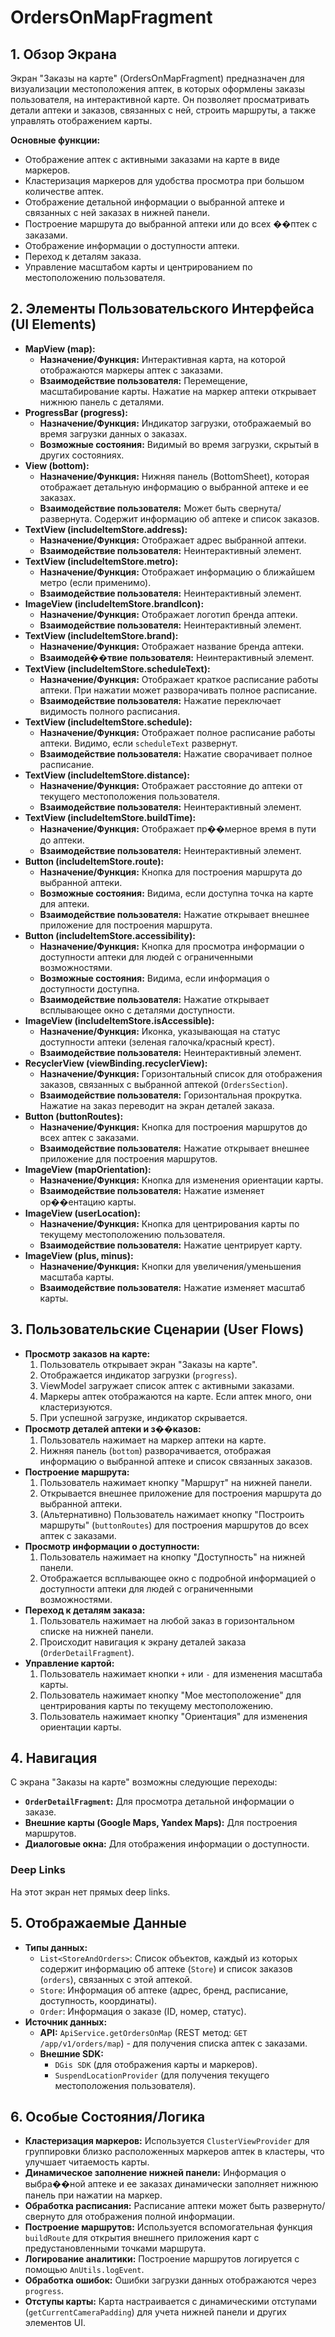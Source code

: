 # OrdersOnMapFragment

## 1. Обзор Экрана

Экран "Заказы на карте" (OrdersOnMapFragment) предназначен для визуализации местоположения аптек, в которых оформлены заказы пользователя, на интерактивной карте. Он позволяет просматривать детали аптеки и заказов, связанных с ней, строить маршруты, а также управлять отображением карты.

**Основные функции:**
*   Отображение аптек с активными заказами на карте в виде маркеров.
*   Кластеризация маркеров для удобства просмотра при большом количестве аптек.
*   Отображение детальной информации о выбранной аптеке и связанных с ней заказах в нижней панели.
*   Построение маршрута до выбранной аптеки или до всех ��птек с заказами.
*   Отображение информации о доступности аптеки.
*   Переход к деталям заказа.
*   Управление масштабом карты и центрированием по местоположению пользователя.

## 2. Элементы Пользовательского Интерфейса (UI Elements)

*   **MapView (map):**
    *   **Назначение/Функция:** Интерактивная карта, на которой отображаются маркеры аптек с заказами.
    *   **Взаимодействие пользователя:** Перемещение, масштабирование карты. Нажатие на маркер аптеки открывает нижнюю панель с деталями.
*   **ProgressBar (progress):**
    *   **Назначение/Функция:** Индикатор загрузки, отображаемый во время загрузки данных о заказах.
    *   **Возможные состояния:** Видимый во время загрузки, скрытый в других состояниях.
*   **View (bottom):**
    *   **Назначение/Функция:** Нижняя панель (BottomSheet), которая отображает детальную информацию о выбранной аптеке и ее заказах.
    *   **Взаимодействие пользователя:** Может быть свернута/развернута. Содержит информацию об аптеке и список заказов.
*   **TextView (includeItemStore.address):**
    *   **Назначение/Функция:** Отображает адрес выбранной аптеки.
    *   **Взаимодействие пользователя:** Неинтерактивный элемент.
*   **TextView (includeItemStore.metro):**
    *   **Назначение/Функция:** Отображает информацию о ближайшем метро (если применимо).
    *   **Взаимодействие пользователя:** Неинтерактивный элемент.
*   **ImageView (includeItemStore.brandIcon):**
    *   **Назначение/Функция:** Отображает логотип бренда аптеки.
    *   **Взаимодействие пользователя:** Неинтерактивный элемент.
*   **TextView (includeItemStore.brand):**
    *   **Назначение/Функция:** Отображает название бренда аптеки.
    *   **Взаимодей��твие пользователя:** Неинтерактивный элемент.
*   **TextView (includeItemStore.scheduleText):**
    *   **Назначение/Функция:** Отображает краткое расписание работы аптеки. При нажатии может разворачивать полное расписание.
    *   **Взаимодействие пользователя:** Нажатие переключает видимость полного расписания.
*   **TextView (includeItemStore.schedule):**
    *   **Назначение/Функция:** Отображает полное расписание работы аптеки. Видимо, если `scheduleText` развернут.
    *   **Взаимодействие пользователя:** Нажатие сворачивает полное расписание.
*   **TextView (includeItemStore.distance):**
    *   **Назначение/Функция:** Отображает расстояние до аптеки от текущего местоположения пользователя.
    *   **Взаимодействие пользователя:** Неинтерактивный элемент.
*   **TextView (includeItemStore.buildTime):**
    *   **Назначение/Функция:** Отображает пр��мерное время в пути до аптеки.
    *   **Взаимодействие пользователя:** Неинтерактивный элемент.
*   **Button (includeItemStore.route):**
    *   **Назначение/Функция:** Кнопка для построения маршрута до выбранной аптеки.
    *   **Возможные состояния:** Видима, если доступна точка на карте для аптеки.
    *   **Взаимодействие пользователя:** Нажатие открывает внешнее приложение для построения маршрута.
*   **Button (includeItemStore.accessibility):**
    *   **Назначение/Функция:** Кнопка для просмотра информации о доступности аптеки для людей с ограниченными возможностями.
    *   **Возможные состояния:** Видима, если информация о доступности доступна.
    *   **Взаимодействие пользователя:** Нажатие открывает всплывающее окно с деталями доступности.
*   **ImageView (includeItemStore.isAccessible):**
    *   **Назначение/Функция:** Иконка, указывающая на статус доступности аптеки (зеленая галочка/красный крест).
    *   **Взаимодействие пользователя:** Неинтерактивный элемент.
*   **RecyclerView (viewBinding.recyclerView):**
    *   **Назначение/Функция:** Горизонтальный список для отображения заказов, связанных с выбранной аптекой (`OrdersSection`).
    *   **Взаимодействие пользователя:** Горизонтальная прокрутка. Нажатие на заказ переводит на экран деталей заказа.
*   **Button (buttonRoutes):**
    *   **Назначение/Функция:** Кнопка для построения маршрутов до всех аптек с заказами.
    *   **Взаимодействие пользователя:** Нажатие открывает внешнее приложение для построения маршрутов.
*   **ImageView (mapOrientation):**
    *   **Назначение/Функция:** Кнопка для изменения ориентации карты.
    *   **Взаимодействие пользователя:** Нажатие изменяет ор��ентацию карты.
*   **ImageView (userLocation):**
    *   **Назначение/Функция:** Кнопка для центрирования карты по текущему местоположению пользователя.
    *   **Взаимодействие пользователя:** Нажатие центрирует карту.
*   **ImageView (plus, minus):**
    *   **Назначение/Функция:** Кнопки для увеличения/уменьшения масштаба карты.
    *   **Взаимодействие пользователя:** Нажатие изменяет масштаб карты.

## 3. Пользовательские Сценарии (User Flows)

*   **Просмотр заказов на карте:**
    1.  Пользователь открывает экран "Заказы на карте".
    2.  Отображается индикатор загрузки (`progress`).
    3.  ViewModel загружает список аптек с активными заказами.
    4.  Маркеры аптек отображаются на карте. Если аптек много, они кластеризуются.
    5.  При успешной загрузке, индикатор скрывается.
*   **Просмотр деталей аптеки и з��казов:**
    1.  Пользователь нажимает на маркер аптеки на карте.
    2.  Нижняя панель (`bottom`) разворачивается, отображая информацию о выбранной аптеке и список связанных заказов.
*   **Построение маршрута:**
    1.  Пользователь нажимает кнопку "Маршрут" на нижней панели.
    2.  Открывается внешнее приложение для построения маршрута до выбранной аптеки.
    3.  (Альтернативно) Пользователь нажимает кнопку "Построить маршруты" (`buttonRoutes`) для построения маршрутов до всех аптек с заказами.
*   **Просмотр информации о доступности:**
    1.  Пользователь нажимает на кнопку "Доступность" на нижней панели.
    2.  Отображается всплывающее окно с подробной информацией о доступности аптеки для людей с ограниченными возможностями.
*   **Переход к деталям заказа:**
    1.  Пользователь нажимает на любой заказ в горизонтальном списке на нижней панели.
    2.  Происходит навигация к экрану деталей заказа (`OrderDetailFragment`).
*   **Управление картой:**
    1.  Пользователь нажимает кнопки `+` или `-` для изменения масштаба карты.
    2.  Пользователь нажимает кнопку "Мое местоположение" для центрирования карты по текущему местоположению.
    3.  Пользователь нажимает кнопку "Ориентация" для изменения ориентации карты.

## 4. Навигация

С экрана "Заказы на карте" возможны следующие переходы:

*   **`OrderDetailFragment`:** Для просмотра детальной информации о заказе.
*   **Внешние карты (Google Maps, Yandex Maps):** Для построения маршрутов.
*   **Диалоговые окна:** Для отображения информации о доступности.

### Deep Links

На этот экран нет прямых deep links.

## 5. Отображаемые Данные

*   **Типы данных:**
    *   `List<StoreAndOrders>`: Список объектов, каждый из которых содержит информацию об аптеке (`Store`) и список заказов (`orders`), связанных с этой аптекой.
    *   `Store`: Информация об аптеке (адрес, бренд, расписание, доступность, координаты).
    *   `Order`: Информация о заказе (ID, номер, статус).
*   **Источник данных:**
    *   **API:** `ApiService.getOrdersOnMap` (REST метод: `GET /app/v1/orders/map`) - для получения списка аптек с заказами.
    *   **Внешние SDK:**
        *   `DGis SDK` (для отображения карты и маркеров).
        *   `SuspendLocationProvider` (для получения текущего местоположения пользователя).

## 6. Особые Состояния/Логика

*   **Кластеризация маркеров:** Используется `ClusterViewProvider` для группировки близко расположенных маркеров аптек в кластеры, что улучшает читаемость карты.
*   **Динамическое заполнение нижней панели:** Информация о выбра��ной аптеке и ее заказах динамически заполняет нижнюю панель при нажатии на маркер.
*   **Обработка расписания:** Расписание аптеки может быть развернуто/свернуто для отображения полной информации.
*   **Построение маршрутов:** Используется вспомогательная функция `buildRoute` для открытия внешнего приложения карт с предустановленными точками маршрута.
*   **Логирование аналитики:** Построение маршрутов логируется с помощью `AnUtils.logEvent`.
*   **Обработка ошибок:** Ошибки загрузки данных отображаются через `progress`.
*   **Отступы карты:** Карта настраивается с динамическими отступами (`getCurrentCameraPadding`) для учета нижней панели и других элементов UI.